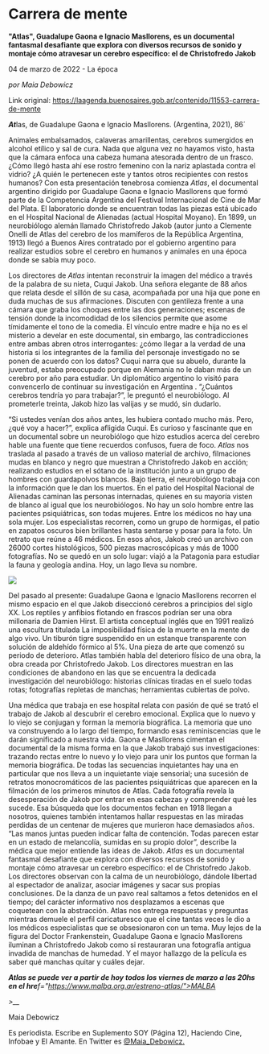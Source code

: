 # Carrera de mente

**"Atlas",  Guadalupe Gaona e Ignacio Masllorens, es un documental fantasmal desafiante que explora con diversos recursos de sonido y montaje cómo atravesar un cerebro específico: el de Christofredo Jakob**

04 de marzo de 2022 - La época

_por Maia Debowicz_

Link original: https://laagenda.buenosaires.gob.ar/contenido/11553-carrera-de-mente



***At***las, de Guadalupe Gaona e Ignacio Masllorens. (Argentina, 2021), 86´




Animales embalsamados, calaveras amarillentas, cerebros sumergidos en alcohol etílico y sal de cura. Nada que alguna vez no hayamos visto, hasta que la cámara enfoca una cabeza humana atesorada dentro de un frasco. ¿Cómo llegó hasta ahí ese rostro femenino con la nariz aplastada contra el vidrio? ¿A quién le pertenecen este y tantos otros recipientes con restos humanos? Con esta presentación tenebrosa comienza *Atlas*, el documental argentino dirigido por Guadalupe Gaona e Ignacio Masllorens que formó parte de la Competencia Argentina del Festival Internacional de Cine de Mar del Plata. El laboratorio donde se encuentran todas las piezas está ubicado en el Hospital Nacional de Alienadas (actual Hospital Moyano). En 1899, un neurobiólogo alemán llamado Christofredo Jakob (autor junto a Clemente Onelli de Atlas del cerebro de los mamíferos de la República Argentina, 1913) llegó a Buenos Aires contratado por el gobierno argentino para realizar estudios sobre el cerebro en humanos y animales en una época donde se sabía muy poco.




Los directores de *Atlas* intentan reconstruir la imagen del médico a través de la palabra de su nieta, Cuqui Jakob. Una señora elegante de 88 años que relata desde el sillón de su casa, acompañada por una hija que pone en duda muchas de sus afirmaciones. Discuten con gentileza frente a una cámara que graba los choques entre las dos generaciones; escenas de tensión donde la incomodidad de los silencios permite que asome tímidamente el tono de la comedia. El vínculo entre madre e hija no es el misterio a develar en este documental, sin embargo, las contradicciones entre ambas abren otros interrogantes: ¿cómo llegar a la verdad de una historia si los integrantes de la familia del personaje investigado no se ponen de acuerdo con los datos? Cuqui narra que su abuelo, durante la juventud, estaba preocupado porque en Alemania no le daban más de un cerebro por año para estudiar. Un diplomático argentino lo visitó para convencerlo de continuar su investigación en Argentina . “¿Cuántos cerebros tendría yo para trabajar?”, le preguntó el neurobiólogo. Al prometerle treinta, Jakob hizo las valijas y se mudó, sin dudarlo.




“Si ustedes venían dos años antes, les hubiera contado mucho más. Pero, ¿qué voy a hacer?”, explica afligida Cuqui. Es curioso y fascinante que en un documental sobre un neurobiólogo que hizo estudios acerca del cerebro hable una fuente que tiene recuerdos confusos, fuera de foco. *Atlas* nos traslada al pasado a través de un valioso material de archivo, filmaciones mudas en blanco y negro que muestran a Christofredo Jakob en acción; realizando estudios en el sótano de la institución junto a un grupo de hombres con guardapolvos blancos. Bajo tierra, el neurobiólogo trabaja con la información que le dan los muertos. En el patio del Hospital Nacional de Alienadas caminan las personas internadas, quienes en su mayoría visten de blanco al igual que los neurobiólogos. No hay un solo hombre entre las pacientes psiquiátricas, son todas mujeres. Entre los médicos no hay una sola mujer. Los especialistas recorren, como un grupo de hormigas, el patio en zapatos oscuros bien brillantes hasta sentarse y posar para la foto. Un retrato que reúne a 46 médicos. En esos años, Jakob creó un archivo con 26000 cortes histológicos, 500 piezas macroscópicas y más de 1000 fotografías. No se quedó en un solo lugar: viajó a la Patagonia para estudiar la fauna y geología andina. Hoy, un lago lleva su nombre.




[![](https://img.youtube.com/vi/epbIP2LtnZs/0.jpg)](https://www.youtube.com/watch?v=epbIP2LtnZs)




Del pasado al presente: Guadalupe Gaona e Ignacio Masllorens recorren el mismo espacio en el que Jakob diseccionó cerebros a principios del siglo XX. Los reptiles y anfibios flotando en frascos podrían ser una obra millonaria de Damien Hirst. El artista conceptual inglés que en 1991 realizó una escultura titulada La imposibilidad física de la muerte en la mente de algo vivo. Un tiburón tigre suspendido en un estanque transparente con solución de aldehído fórmico al 5%. Una pieza de arte que comenzó su periodo de deterioro. Atlas también habla del deterioro físico de una obra, la obra creada por Christofredo Jakob. Los directores muestran en las condiciones de abandono en las que se encuentra la dedicada investigación del neurobiólogo: historias clínicas tiradas en el suelo todas rotas; fotografías repletas de manchas; herramientas cubiertas de polvo.




Una médica que trabaja en ese hospital relata con pasión de qué se trató el trabajo de Jakob al descubrir el cerebro emocional. Explica que lo nuevo y lo viejo se conjugan y forman la memoria biográfica. La memoria que uno va construyendo a lo largo del tiempo, formando esas reminiscencias que le darán significado a nuestra vida. Gaona e Masllorens cimentan el documental de la misma forma en la que Jakob trabajó sus investigaciones: trazando rectas entre lo nuevo y lo viejo para unir los puntos que forman la memoria biográfica. De todas las secuencias inquietantes hay una en particular que nos lleva a un inquietante viaje sensorial; una sucesión de retratos monocromáticos de las pacientes psiquiátricas que aparecen en la filmación de los primeros minutos de Atlas. Cada fotografía revela la desesperación de Jakob por entrar en esas cabezas y comprender qué les sucede. Esa búsqueda que los documentos fechan en 1918 llegan a nosotros, quienes también intentamos hallar respuestas en las miradas perdidas de un centenar de mujeres que murieron hace demasiados años. “Las manos juntas pueden indicar falta de contención. Todas parecen estar en un estado de melancolía, sumidas en su propio dolor”, describe la médica que mejor entiende las ideas de Jakob. *Atlas* es un documental fantasmal desafiante que explora con diversos recursos de sonido y montaje cómo atravesar un cerebro específico: el de Christofredo Jakob. Los directores observan con la calma de un neurobiólogo, dándole libertad al espectador de analizar, asociar imágenes y sacar sus propias conclusiones. De la danza de un pavo real saltamos a fetos detenidos en el tiempo; del carácter informativo nos desplazamos a escenas que coquetean con la abstracción. Atlas nos entrega respuestas y preguntas mientras demuele el perfil caricaturesco que el cine tantas veces le dio a los médicos especialistas que se obsesionaron con un tema. Muy lejos de la figura del Doctor Frankenstein, Guadalupe Gaona e Ignacio Masllorens iluminan a Christofredo Jakob como si restauraran una fotografía antigua invadida de manchas de humedad. Y el mayor hallazgo de la película es saber qué manchas quitar y cuáles dejar.




***Atlas se puede ver a partir de hoy todos los viernes de marzo a las 20hs en el hre**f="https://www.malba.org.ar/estreno-atlas/">MALBA*



*>\_\_*



Maia Debowicz




Es periodista. Escribe en Suplemento SOY (Página 12), Haciendo Cine, Infobae y El Amante. En Twitter es [@Maia\_Debowicz.](https://twitter.com/Maia_Debowicz)



